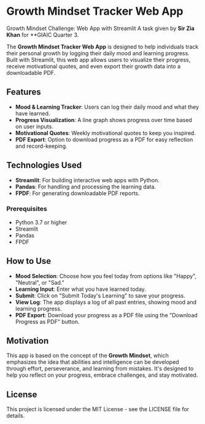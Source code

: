 # Growth Mindset Tracker Web App

Growth Mindset Challenge: Web App with Streamlit A task given by **Sir Zia Khan** for **GIAIC Quarter 3.

The **Growth Mindset Tracker Web App** is designed to help individuals track their personal growth by logging their daily mood and learning progress. Built with Streamlit, this web app allows users to visualize their progress, receive motivational quotes, and even export their growth data into a downloadable PDF.

## Features

- **Mood & Learning Tracker**: Users can log their daily mood and what they have learned.
- **Progress Visualization**: A line graph shows progress over time based on user inputs.
- **Motivational Quotes**: Weekly motivational quotes to keep you inspired.
- **PDF Export**: Option to download progress as a PDF for easy reflection and record-keeping.

## Technologies Used

- **Streamlit**: For building interactive web apps with Python.
- **Pandas**: For handling and processing the learning data.
- **FPDF**: For generating downloadable PDF reports.

### Prerequisites

- Python 3.7 or higher
- Streamlit
- Pandas
- FPDF

## How to Use

- **Mood Selection**: Choose how you feel today from options like "Happy", "Neutral", or "Sad."
- **Learning Input**: Enter what you have learned today.
- **Submit**: Click on "Submit Today's Learning" to save your progress.
- **View Log**: The app displays a log of all past entries, showing mood and learning progress.
- **PDF Export**: Download your progress as a PDF file using the "Download Progress as PDF" button.

## Motivation

This app is based on the concept of the **Growth Mindset**, which emphasizes the idea that abilities and intelligence can be developed through effort, perseverance, and learning from mistakes. It's designed to help you reflect on your progress, embrace challenges, and stay motivated.

## License

This project is licensed under the MIT License - see the LICENSE file for details.
